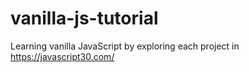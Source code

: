 # vanilla-js-tutorial
Learning vanilla JavaScript by exploring each project in https://javascript30.com/
